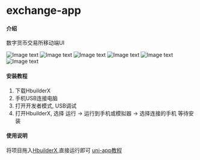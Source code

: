 # exchange-app

#### 介绍
数字货币交易所移动端UI

![Image text](doc/1.jpg)
![Image text](doc/2.jpg)
![Image text](doc/3.jpg)
![Image text](doc/4.jpg)
![Image text](doc/5.jpg)
![Image text](doc/6.jpg)

#### 安装教程

1. 下载HbuilderX
2. 手机USB连接电脑
3. 打开开发者模式, USB调试
4. 打开HbuilderX, 选择 运行 -> 运行到手机或模拟器 -> 选择连接的手机  等待安装

#### 使用说明
将项目拖入[HbuilderX](http://www.dcloud.io/hbuilderx.html),直接运行即可
[uni-app教程](https://uniapp.dcloud.io)
